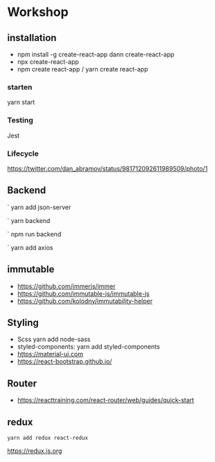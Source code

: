 # Workshop

## installation

- npm install -g create-react-app dann create-react-app <app>
- npx create-react-app <app>
- npm create react-app <app> / yarn create react-app <app>

### starten

yarn start

### Testing

Jest

### Lifecycle

https://twitter.com/dan_abramov/status/981712092611989509/photo/1

## Backend

` yarn add json-server

` yarn backend

` npm run backend

` yarn add axios

## immutable

- https://github.com/immerjs/immer
- https://github.com/immutable-js/immutable-js
- https://github.com/kolodny/immutability-helper

## Styling

- Scss yarn add node-sass
- styled-components: yarn add styled-components
- https://material-ui.com
- https://react-bootstrap.github.io/

## Router

- https://reacttraining.com/react-router/web/guides/quick-start

## redux

```
yarn add redux react-redux
```

https://redux.js.org
